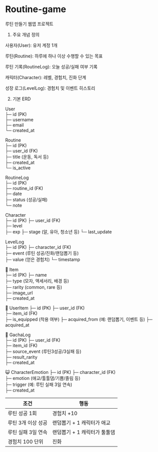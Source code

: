 # Routine-game

루틴 만들기 웹앱 프로젝트



1. 주요 개념 정의

사용자(User): 유저 계정 1개

루틴(Routine): 하루에 하나 이상 수행할 수 있는 목표

루틴 기록(RoutineLog): 오늘 성공/실패 여부 기록

캐릭터(Character): 레벨, 경험치, 진화 단계

성장 로그(LevelLog): 경험치 및 이벤트 히스토리

2. 기본 ERD

User  
 ├─ id (PK)  
 ├─ username  
 ├─ email  
 └─ created_at  
  
Routine  
 ├─ id (PK)  
 ├─ user_id (FK)  
 ├─ title (운동, 독서 등)  
 ├─ created_at  
 └─ is_active  
  
RoutineLog  
 ├─ id (PK)  
 ├─ routine_id (FK)  
 ├─ date  
 ├─ status (성공/실패)  
 └─ note  
  
Character   
 ├─ id (PK) 
 ├─ user_id (FK)    
 ├─ level   
 ├─ exp 
 ├─ stage (알, 유아, 청소년 등) 
 └─ last_update 

LevelLog    
 ├─ id (PK) 
 ├─ character_id (FK)   
 ├─ event (루틴 성공/진화/랜덤뽑기 등)  
 ├─ value (얻은 경험치) 
 └─ timestamp   

 🎁 Item    
 ├─ id (PK) 
 ├─ name    
 ├─ type (모자, 액세서리, 배경 등)  
 ├─ rarity (common, rare 등)    
 ├─ image_url   
 ├─ created_at  

🎁 UserItem 
 ├─ id (PK) 
 ├─ user_id (FK)    
 ├─ item_id (FK)    
 ├─ is_equipped (착용 여부) 
 ├─ acquired_from (예: 랜덤뽑기, 이벤트 등) 
 ├─ acquired_at 

 🎲 GachaLog    
 ├─ id (PK) 
 ├─ user_id (FK)    
 ├─ item_id (FK)    
 ├─ source_event (루틴3성공/3실패 등)   
 ├─ result_rarity   
 ├─ created_at  

😺 CharacterEmotion 
 ├─ id (PK) 
 ├─ character_id (FK)   
 ├─ emotion (애교/툴툴댐/기쁨/졸림 등)  
 ├─ trigger (예: 루틴 실패 3일 연속)    
 ├─ created_at  
    
| 조건                | 행동                   |
| -----------        | ---------------        |
| 루틴 성공 1회        | 경험치 +10              |
| 루틴 3개 이상 성공   | 랜덤뽑기 + 1 캐릭터가 애교  |
| 루틴 실패 3일 연속   | 랜덤뽑기 + 1 캐릭터가 툴툴댐|
| 경험치 100 단위     | 진화                     |
